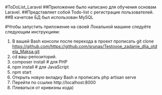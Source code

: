 #ToDoList_Laravel
##Приложение было написано для обучения основам Laravel.
##Представляет собой Todo-list с регистрацие пользователей.
##В качетсве БД был использован MySQL

#Чтобы запустить приложение на своей Локальной машине следуёте следующим инструкциям:
1. В вашей Bash консоли после перехода в проект прописать git clone https://github.com/https://github.com/srunas/Testovoe_zadanie_dlia_otdela_Maksa.git
2. cd ваш-репозиторий.
3. composer install   # для PHP
4. npm install       # для JavaScript
5. npm start
6. Открыть новую вкладку Bash и прописать php artisan serve
7. Перейти по ссылке http://localhost:8000
8. Плеваться от кривизны кода)

